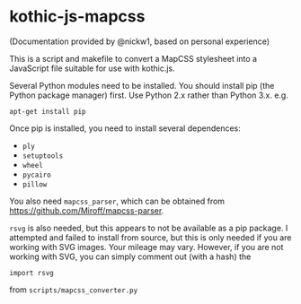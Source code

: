 kothic-js-mapcss
================

(Documentation provided by @nickw1, based on personal experience)

This is a script and makefile to convert a MapCSS stylesheet into a JavaScript
file suitable for use with kothic.js.

Several Python modules need to be installed. You should install pip (the 
Python package manager) first. Use Python 2.x rather than Python 3.x. e.g.

`apt-get install pip`

Once pip is installed, you need to install several dependences:

- `ply`
- `setuptools`
- `wheel`
- `pycairo`
- `pillow`

You also need `mapcss_parser`, which can be obtained from https://github.com/Miroff/mapcss-parser.

`rsvg` is also needed, but this appears to not be available as a pip package. I attempted and failed to install from source, but this is only needed if you are working with SVG images. Your mileage may vary. However, if you are not working with SVG, you can simply comment out (with a hash) the

`import rsvg`

from `scripts/mapcss_converter.py`
